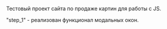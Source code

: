 Тестовый проект сайта по продаже картин для работы с JS.

"step_1" - реализован функционал модальных окон.
